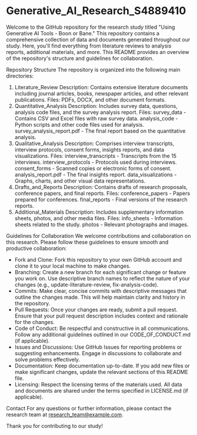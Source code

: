 # Generative_AI_Research_S4889410
Welcome to the GitHub repository for the research study titled "Using Generative AI Tools - Boon or Bane." This repository contains a comprehensive collection of data and documents generated throughout our study. Here, you'll find everything from literature reviews to analysis reports, additional materials, and more. This README provides an overview of the repository's structure and guidelines for collaboration.

Repository Structure
The repository is organized into the following main directories:

1. Literature_Review
Description: Contains extensive literature documents including journal articles, books, newspaper articles, and other relevant publications.
Files: PDFs, DOCX, and other document formats.
2. Quantitative_Analysis
Description: Includes survey data, questions, analysis code files, and the survey analysis report.
Files:
survey_data - Contains CSV and Excel files with raw survey data.
analysis_code - Python scripts and other code files used for analysis.
survey_analysis_report.pdf - The final report based on the quantitative analysis.
3. Qualitative_Analysis
Description: Comprises interview transcripts, interview protocols, consent forms, insights reports, and data visualizations.
Files:
interview_transcripts - Transcripts from the 15 interviews.
interview_protocols - Protocols used during interviews.
consent_forms - Scanned copies or electronic forms of consent.
analysis_report.pdf - The final insights report.
data_visualizations - Graphs, charts, and other visual data representations.
4. Drafts_and_Reports
Description: Contains drafts of research proposals, conference papers, and final reports.
Files:
conference_papers - Papers prepared for conferences.
final_reports - Final versions of the research reports.
5. Additional_Materials
Description: Includes supplementary information sheets, photos, and other media files.
Files:
info_sheets - Information sheets related to the study.
photos - Relevant photographs and images.

Guidelines for Collaboration
We welcome contributions and collaboration on this research. Please follow these guidelines to ensure smooth and productive collaboration:

- Fork and Clone: Fork this repository to your own GitHub account and clone it to your local machine to make changes.
- Branching: Create a new branch for each significant change or feature you work on. Use descriptive branch names to reflect the nature of your changes (e.g., update-literature-review, fix-analysis-code).
- Commits: Make clear, concise commits with descriptive messages that outline the changes made. This will help maintain clarity and history in the repository.
- Pull Requests: Once your changes are ready, submit a pull request. Ensure that your pull request description includes context and rationale for the changes.
- Code of Conduct: Be respectful and constructive in all communications. Follow any additional guidelines outlined in our CODE_OF_CONDUCT.md (if applicable).
- Issues and Discussions: Use GitHub Issues for reporting problems or suggesting enhancements. Engage in discussions to collaborate and solve problems effectively.
- Documentation: Keep documentation up-to-date. If you add new files or make significant changes, update the relevant sections of this README file.
- Licensing: Respect the licensing terms of the materials used. All data and documents are shared under the terms specified in LICENSE.md (if applicable).

Contact
For any questions or further information, please contact the research team at research_team@example.com.

Thank you for contributing to our study!

